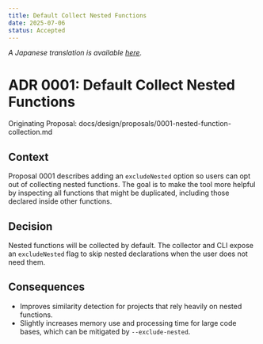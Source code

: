 ```yaml
---
title: Default Collect Nested Functions
date: 2025-07-06
status: Accepted
---
```


*A Japanese translation is available [here](0001-default-collect-nested.ja.md).* 

# ADR 0001: Default Collect Nested Functions

Originating Proposal: docs/design/proposals/0001-nested-function-collection.md

## Context
Proposal 0001 describes adding an `excludeNested` option so users can
opt out of collecting nested functions. The goal is to make the tool
more helpful by inspecting all functions that might be duplicated,
including those declared inside other functions.

## Decision
Nested functions will be collected by default. The collector and CLI
expose an `excludeNested` flag to skip nested declarations when the
user does not need them.

## Consequences
- Improves similarity detection for projects that rely heavily on
  nested functions.
- Slightly increases memory use and processing time for large code
  bases, which can be mitigated by `--exclude-nested`.

